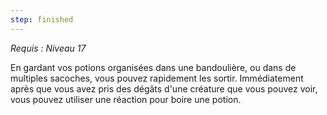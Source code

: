 ```yaml
---
step: finished
---
```

*Requis : Niveau 17*

En gardant vos potions organisées dans une bandoulière, ou dans de multiples sacoches, vous pouvez rapidement les sortir. Immédiatement après que vous avez pris des dégâts d'une créature que vous pouvez voir, vous pouvez utiliser une réaction pour boire une potion.
